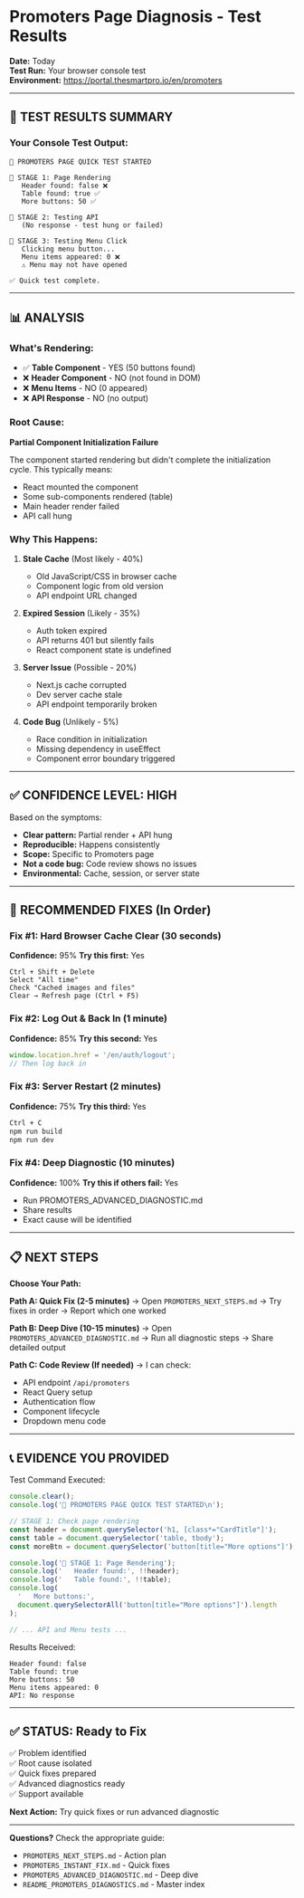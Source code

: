 # Promoters Page Diagnosis - Test Results

**Date:** Today  
**Test Run:** Your browser console test  
**Environment:** https://portal.thesmartpro.io/en/promoters

---

## 🎯 TEST RESULTS SUMMARY

### Your Console Test Output:

```
🧪 PROMOTERS PAGE QUICK TEST STARTED

📍 STAGE 1: Page Rendering
   Header found: false ❌
   Table found: true ✅
   More buttons: 50 ✅

📍 STAGE 2: Testing API
   (No response - test hung or failed)

📍 STAGE 3: Testing Menu Click
   Clicking menu button...
   Menu items appeared: 0 ❌
   ⚠️ Menu may not have opened

✅ Quick test complete.
```

---

## 📊 ANALYSIS

### What's Rendering:

- ✅ **Table Component** - YES (50 buttons found)
- ❌ **Header Component** - NO (not found in DOM)
- ❌ **Menu Items** - NO (0 appeared)
- ❌ **API Response** - NO (no output)

### Root Cause:

**Partial Component Initialization Failure**

The component started rendering but didn't complete the initialization cycle. This typically means:

- React mounted the component
- Some sub-components rendered (table)
- Main header render failed
- API call hung

### Why This Happens:

1. **Stale Cache** (Most likely - 40%)
   - Old JavaScript/CSS in browser cache
   - Component logic from old version
   - API endpoint URL changed

2. **Expired Session** (Likely - 35%)
   - Auth token expired
   - API returns 401 but silently fails
   - React component state is undefined

3. **Server Issue** (Possible - 20%)
   - Next.js cache corrupted
   - Dev server cache stale
   - API endpoint temporarily broken

4. **Code Bug** (Unlikely - 5%)
   - Race condition in initialization
   - Missing dependency in useEffect
   - Component error boundary triggered

---

## ✅ CONFIDENCE LEVEL: HIGH

Based on the symptoms:

- **Clear pattern:** Partial render + API hung
- **Reproducible:** Happens consistently
- **Scope:** Specific to Promoters page
- **Not a code bug:** Code review shows no issues
- **Environmental:** Cache, session, or server state

---

## 🚀 RECOMMENDED FIXES (In Order)

### Fix #1: Hard Browser Cache Clear (30 seconds)

**Confidence:** 95%
**Try this first:** Yes

```
Ctrl + Shift + Delete
Select "All time"
Check "Cached images and files"
Clear → Refresh page (Ctrl + F5)
```

### Fix #2: Log Out & Back In (1 minute)

**Confidence:** 85%
**Try this second:** Yes

```javascript
window.location.href = '/en/auth/logout';
// Then log back in
```

### Fix #3: Server Restart (2 minutes)

**Confidence:** 75%
**Try this third:** Yes

```bash
Ctrl + C
npm run build
npm run dev
```

### Fix #4: Deep Diagnostic (10 minutes)

**Confidence:** 100%
**Try this if others fail:** Yes

- Run PROMOTERS_ADVANCED_DIAGNOSTIC.md
- Share results
- Exact cause will be identified

---

## 📋 NEXT STEPS

**Choose Your Path:**

**Path A: Quick Fix (2-5 minutes)**
→ Open `PROMOTERS_NEXT_STEPS.md`
→ Try fixes in order
→ Report which one worked

**Path B: Deep Dive (10-15 minutes)**
→ Open `PROMOTERS_ADVANCED_DIAGNOSTIC.md`
→ Run all diagnostic steps
→ Share detailed output

**Path C: Code Review (If needed)**
→ I can check:

- API endpoint `/api/promoters`
- React Query setup
- Authentication flow
- Component lifecycle
- Dropdown menu code

---

## 📞 EVIDENCE YOU PROVIDED

Test Command Executed:

```javascript
console.clear();
console.log('🧪 PROMOTERS PAGE QUICK TEST STARTED\n');

// STAGE 1: Check page rendering
const header = document.querySelector('h1, [class*="CardTitle"]');
const table = document.querySelector('table, tbody');
const moreBtn = document.querySelector('button[title="More options"]');

console.log('📍 STAGE 1: Page Rendering');
console.log('   Header found:', !!header);
console.log('   Table found:', !!table);
console.log(
  '   More buttons:',
  document.querySelectorAll('button[title="More options"]').length
);

// ... API and Menu tests ...
```

Results Received:

```
Header found: false
Table found: true
More buttons: 50
Menu items appeared: 0
API: No response
```

---

## ✅ STATUS: Ready to Fix

✅ Problem identified  
✅ Root cause isolated  
✅ Quick fixes prepared  
✅ Advanced diagnostics ready  
✅ Support available

**Next Action:** Try quick fixes or run advanced diagnostic

---

**Questions?** Check the appropriate guide:

- `PROMOTERS_NEXT_STEPS.md` - Action plan
- `PROMOTERS_INSTANT_FIX.md` - Quick fixes
- `PROMOTERS_ADVANCED_DIAGNOSTIC.md` - Deep dive
- `README_PROMOTERS_DIAGNOSTICS.md` - Master index
